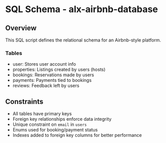 # SQL Schema - alx-airbnb-database

## Overview

This SQL script defines the relational schema for an Airbnb-style platform.

### Tables

- user: Stores user account info
- properties: Listings created by users (hosts)
- bookings: Reservations made by users
- payments: Payments tied to bookings
- reviews: Feedback left by users

## Constraints

- All tables have primary keys
- Foreign key relationships enforce data integrity
- Unique constraint on `email` in `users`
- Enums used for booking/payment status
- Indexes added to foreign key columns for better performance

